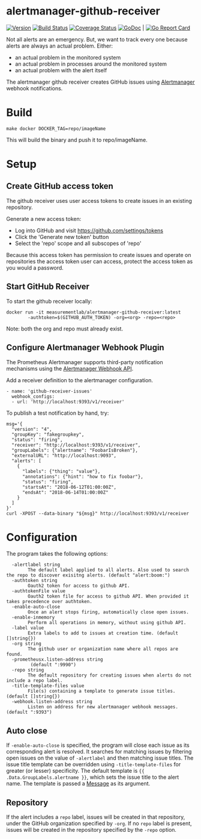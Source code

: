 # alertmanager-github-receiver
 [![Version](https://img.shields.io/github/tag/m-lab/alertmanager-github-receiver.svg)](https://github.com/m-lab/alertmanager-github-receiver/releases) [![Build Status](https://travis-ci.org/m-lab/alertmanager-github-receiver.svg?branch=master)](https://travis-ci.org/m-lab/alertmanager-github-receiver) [![Coverage Status](https://coveralls.io/repos/m-lab/alertmanager-github-receiver/badge.svg?branch=master)](https://coveralls.io/github/m-lab/alertmanager-github-receiver?branch=master) [![GoDoc](https://godoc.org/github.com/m-lab/alertmanager-github-receiver?status.svg)](https://godoc.org/github.com/m-lab/alertmanager-github-receiver) | [![Go Report Card](https://goreportcard.com/badge/github.com/m-lab/alertmanager-github-receiver)](https://goreportcard.com/report/github.com/m-lab/alertmanager-github-receiver)

Not all alerts are an emergency. But, we want to track every one
because alerts are always an actual problem. Either:

 * an actual problem in the monitored system
 * an actual problem in processes around the monitored system
 * an actual problem with the alert itself

The alertmanager github receiver creates GitHub issues using
[Alertmanager](https://github.com/prometheus/alertmanager) webhook
notifications.

# Build
```
make docker DOCKER_TAG=repo/imageName
```
This will build the binary and push it to repo/imageName.

# Setup

## Create GitHub access token

The github receiver uses user access tokens to create issues in an existing
repository.

Generate a new access token:

* Log into GitHub and visit https://github.com/settings/tokens
* Click the 'Generate new token' button
* Select the 'repo' scope and all subscopes of 'repo'

Because this access token has permission to create issues and operate on
repositories the access token user can access, protect the access token as
you would a password.

## Start GitHub Receiver

To start the github receiver locally:
```
docker run -it measurementlab/alertmanager-github-receiver:latest
        -authtoken=$(GITHUB_AUTH_TOKEN) -org=<org> -repo=<repo>
```

Note: both the org and repo must already exist.

## Configure Alertmanager Webhook Plugin

The Prometheus Alertmanager supports third-party notification mechanisms
using the [Alertmanager Webhook API](https://prometheus.io/docs/alerting/configuration/#webhook_config).

Add a receiver definition to the alertmanager configuration.

```
- name: 'github-receiver-issues'
  webhook_configs:
  - url: 'http://localhost:9393/v1/receiver'
```

To publish a test notification by hand, try:

```
msg='{
  "version": "4",
  "groupKey": "fakegroupkey",
  "status": "firing",
  "receiver": "http://localhost:9393/v1/receiver",
  "groupLabels": {"alertname": "FoobarIsBroken"},
  "externalURL": "http://localhost:9093",
  "alerts": [
    {
      "labels": {"thing": "value"},
      "annotations": {"hint": "how to fix foobar"},
      "status": "firing",
      "startsAt": "2018-06-12T01:00:00Z",
      "endsAt": "2018-06-14T01:00:00Z"
    }
  ]
}'
curl -XPOST --data-binary "${msg}" http://localhost:9393/v1/receiver
```

# Configuration

The program takes the following options:
```
  -alertlabel string
    	The default label applied to all alerts. Also used to search the repo to discover exisitng alerts. (default "alert:boom:")
  -authtoken string
    	Oauth2 token for access to github API.
  -authtokenFile value
    	Oauth2 token file for access to github API. When provided it takes precedence over authtoken.
  -enable-auto-close
    	Once an alert stops firing, automatically close open issues.
  -enable-inmemory
    	Perform all operations in memory, without using github API.
  -label value
    	Extra labels to add to issues at creation time. (default []string{})
  -org string
    	The github user or organization name where all repos are found.
  -prometheusx.listen-address string
    	 (default ":9990")
  -repo string
    	The default repository for creating issues when alerts do not include a repo label.
  -title-template-files value
    	File(s) containing a template to generate issue titles. (default []string{})
  -webhook.listen-address string
    	Listen on address for new alertmanager webhook messages. (default ":9393")
```

## Auto close

If `-enable-auto-close` is specified, the program will close each issue as its corresponding alert is resolved. It searches for
matching issues by filtering open issues on the value of `-alertlabel` and then matching issue titles. The issue title template can
be overridden using `-title-template-files` for greater (or lesser) specificity. The default template is
`{{ .Data.GroupLabels.alertname }}`, which sets the issue title to the alert name. The template is passed a
[Message](https://godoc.org/github.com/prometheus/alertmanager/notify/webhook#Message) as its argument.

## Repository

If the alert includes a `repo` label, issues will be created in that repository, under the GitHub organization specified by `-org`.
If no `repo` label is present, issues will be created in the repository specified by the `-repo` option.
